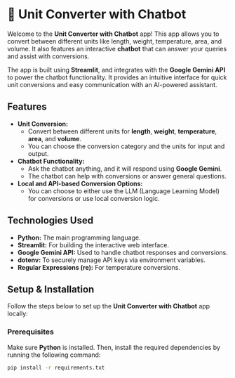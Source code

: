 # 🎨 Unit Converter with Chatbot

Welcome to the **Unit Converter with Chatbot** app! This app allows you to convert between different units like length, weight, temperature, area, and volume. It also features an interactive **chatbot** that can answer your queries and assist with conversions.

The app is built using **Streamlit**, and integrates with the **Google Gemini API** to power the chatbot functionality. It provides an intuitive interface for quick unit conversions and easy communication with an AI-powered assistant.

## Features

- **Unit Conversion:** 
  - Convert between different units for **length**, **weight**, **temperature**, **area**, and **volume**.
  - You can choose the conversion category and the units for input and output.
- **Chatbot Functionality:** 
  - Ask the chatbot anything, and it will respond using **Google Gemini**.
  - The chatbot can help with conversions or answer general questions.
- **Local and API-based Conversion Options:** 
  - You can choose to either use the LLM (Language Learning Model) for conversions or use local conversion logic.

## Technologies Used

- **Python:** The main programming language.
- **Streamlit:** For building the interactive web interface.
- **Google Gemini API:** Used to handle chatbot responses and conversions.
- **dotenv:** To securely manage API keys via environment variables.
- **Regular Expressions (re):** For temperature conversions.

## Setup & Installation

Follow the steps below to set up the **Unit Converter with Chatbot** app locally:

### Prerequisites

Make sure **Python** is installed. Then, install the required dependencies by running the following command:

```bash
pip install -r requirements.txt


